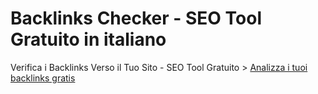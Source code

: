 # Backlinks Checker - SEO Tool Gratuito in italiano
Verifica i Backlinks Verso il Tuo Sito - SEO Tool Gratuito > <a href="http://www.lorenzcrood.com/verificabacklinks/" rel="dofollow">Analizza i tuoi backlinks gratis</a>
